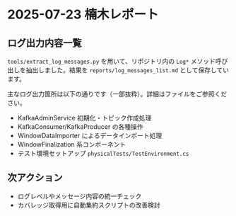 # 2025-07-23 楠木レポート

## ログ出力内容一覧

`tools/extract_log_messages.py` を用いて、リポジトリ内の `Log*` メソッド呼び出しを抽出しました。結果を `reports/log_messages_list.md` として保存しています。

主なログ出力箇所は以下の通りです（一部抜粋）。詳細はファイルをご参照ください。

- KafkaAdminService 初期化・トピック作成処理
- KafkaConsumer/KafkaProducer の各種操作
- WindowDataImporter によるデータインポート処理
- WindowFinalization 系コンポーネント
- テスト環境セットアップ `physicalTests/TestEnvironment.cs`

## 次アクション
- ログレベルやメッセージ内容の統一チェック
- カバレッジ取得用に自動集約スクリプトの改善検討
